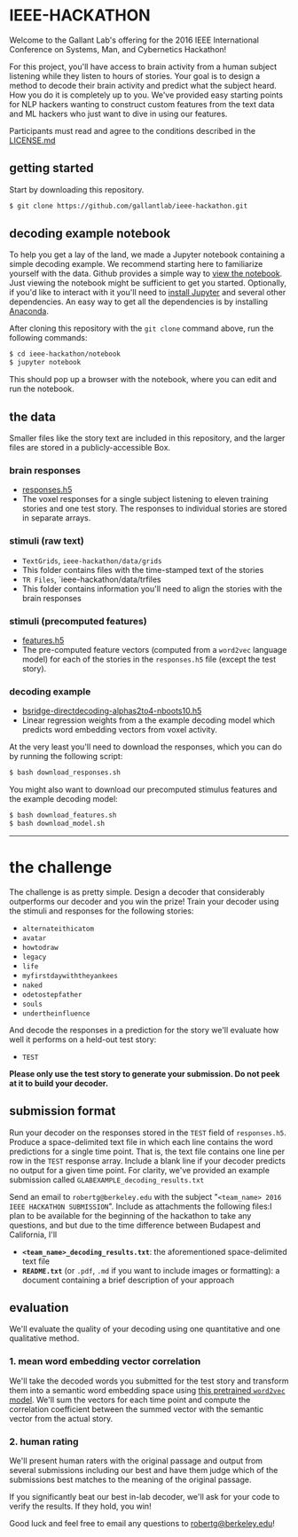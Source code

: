 # IEEE-HACKATHON

Welcome to the Gallant Lab's offering for the 2016 IEEE International Conference on Systems, Man, and Cybernetics Hackathon!

For this project, you'll have access to brain activity from a human subject listening while they listen to hours of stories. Your goal is to design a method to decode their brain activity and predict what the subject heard. How you do it is completely up to you. We've provided easy starting points for NLP hackers wanting to construct custom features from the text data and ML hackers who just want to dive in using our features.

Participants must read and agree to the conditions described in the [LICENSE.md](https://github.com/gallantlab/ieee-hackathon/blob/master/LICENSE.md)

## getting started
Start by downloading this repository.
~~~ sh
$ git clone https://github.com/gallantlab/ieee-hackathon.git
~~~

## decoding example notebook

To help you get a lay of the land, we made a Jupyter notebook containing a simple decoding example. We recommend starting here to familiarize yourself with the data. Github provides a simple way to [view the notebook](https://github.com/gallantlab/ieee-hackathon/blob/master/notebooks/00-brain-decoding.ipynb). Just viewing the notebook might be sufficient to get you started. Optionally, if you'd like to interact with it you'll need to [install Jupyter](https://jupyter.readthedocs.io/en/latest/install.html#new-to-python-and-jupyter) and several other dependencies. An easy way to get all the dependencies is by installing [Anaconda](https://www.continuum.io/downloads).  

After cloning this repository with the `git clone` command above, run the following commands:

~~~ sh
$ cd ieee-hackathon/notebook
$ jupyter notebook
~~~

This should pop up a browser with the notebook, where you can edit and run the notebook.

## the data
Smaller files like the story text are included in this repository, and the larger files are stored in a publicly-accessible Box.

### brain responses
- [responses.h5](https://berkeley.box.com/shared/static/znhnewml3snwwio48wkup06um9y6vl9y.h5)
 - The voxel responses for a single subject listening to eleven training stories and one test story. The responses to individual stories are stored in separate arrays.

### stimuli (raw text)
- `TextGrids`, `ieee-hackathon/data/grids`
 - This folder contains files with the time-stamped text of the stories
- `TR Files`, `ieee-hackathon/data/trfiles
 - This folder contains information you'll need to align the stories with the brain responses
### stimuli (precomputed features)
- [features.h5](https://berkeley.box.com/shared/static/r0b65ge04ypym4xg4epe3yex9sfb2f53.h5)
 - The pre-computed feature vectors (computed from a `word2vec` language model) for each of the stories in the `responses.h5` file (except the test story).
### decoding example
- [bsridge-directdecoding-alphas2to4-nboots10.h5](https://berkeley.box.com/shared/static/7a9bey1qudhv2megh138sf5bzyni5rtm.h5)
 - Linear regression weights from a the example decoding model which predicts word embedding vectors from voxel activity.

At the very least you'll need to download the responses, which you can do by running the following script:

~~~ sh
$ bash download_responses.sh
~~~

You might also want to download our precomputed stimulus features and the example decoding model:
~~~ sh
$ bash download_features.sh
$ bash download_model.sh
~~~

-----
# the challenge

The challenge is as pretty simple. Design a decoder that considerably outperforms our decoder and you win the prize! Train your decoder using the stimuli and responses for the following stories:
- `alternateithicatom`
- `avatar`
- `howtodraw`
- `legacy`
- `life`
- `myfirstdaywiththeyankees`
- `naked`
- `odetostepfather`
- `souls`
- `undertheinfluence`

And decode the responses in  a prediction for the story we'll evaluate how well it performs on a held-out test story:
 - `TEST`

**Please only use the test story to generate your submission. Do not peek at it to build your decoder.**

## submission format
Run your decoder on the responses stored in the `TEST` field of `responses.h5`. Produce a space-delimited text file in which each line contains the word predictions for a single time point. That is, the text file contains one line per row in the `TEST` response array. Include a blank line if your decoder predicts no output for a given time point. For clarity, we've provided an example submission called `GLABEXAMPLE_decoding_results.txt`

Send an email to `robertg@berkeley.edu` with the subject "`<team_name> 2016 IEEE HACKATHON SUBMISSION`". Include as attachments the following files:I plan to be available for the beginning of the hackathon to take any questions, and but due to the time difference between Budapest and California, I'll 
- **`<team_name>_decoding_results.txt`**: the aforementioned space-delimited text file
- **`README.txt`** (or `.pdf`, `.md` if you want to include images or formatting): a document containing a brief description of your approach

## evaluation
We'll evaluate the quality of your decoding using one quantitative and one qualitative method.

### 1. mean word embedding vector correlation
We'll take the decoded words you submitted for the test story and transform them into a semantic word embedding space using [this pretrained `word2vec` model](https://drive.google.com/file/d/0B7XkCwpI5KDYNlNUTTlSS21pQmM/edit?usp=sharing). We'll sum the vectors for each time point and compute the correlation coefficient between the summed vector with the semantic vector from the actual story.

### 2. human rating
We'll present human raters with the original passage and output from several submissions including our best and have them judge which of the submissions best matches to the meaning of the original passage.

If you significantly beat our best in-lab decoder, we'll ask for your code to verify the results. If they hold, you win!

Good luck and feel free to email any questions to robertg@berkeley.edu!
